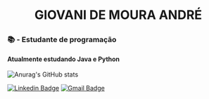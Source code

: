 # <p style="text-align: center;"> GIOVANI DE MOURA ANDRÉ </p>

### 📚 -  Estudante de programação 
#### Atualmente estudando Java e Python 

![Anurag's GitHub stats](https://github-readme-stats.vercel.app/api?username=Gvnimra&show_icons=true&theme=dark )

[![Linkedin Badge](https://img.shields.io/badge/-gvnimra-blue?style=flat&logo=Linkedin&logoColor=white&link=https://www.linkedin.com/in/gvnimra/)](https://www.linkedin.com/in/gvnimra/)
[![Gmail Badge](https://img.shields.io/badge/-Gmail-c14438?style=flat&logo=Gmail&logoColor=white&link=mailto:thegiovanimoura@gmail.com)](mailto:thegiovanimoura@gmail.com)


<!--
**Gvnimra/Gvnimra** is a ✨ _special_ ✨ repository because its `README.md` (this file) appears on your GitHub profile.

Here are some ideas to get you started:

- 🔭 I’m currently working on ...
- 🌱 I’m currently learning ...
- 👯 I’m looking to collaborate on ...
- 🤔 I’m looking for help with ...
- 💬 Ask me about ...
- 📫 How to reach me: ...
- 😄 Pronouns: ...
- ⚡ Fun fact: ...
-->
